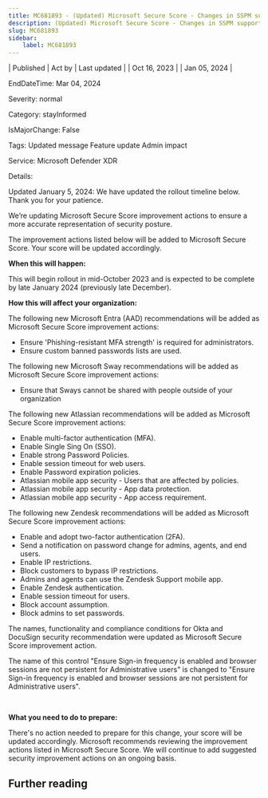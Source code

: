 ```yaml
---
title: MC681893 - (Updated) Microsoft Secure Score - Changes in SSPM support
description: (Updated) Microsoft Secure Score - Changes in SSPM support
slug: MC681893
sidebar:
    label: MC681893
---
```


| Published | Act by | Last updated |
| Oct 16, 2023 |  | Jan 05, 2024 |

EndDateTime: Mar 04, 2024

Severity: normal

Category: stayInformed

IsMajorChange: False

Tags: Updated message Feature update Admin impact

Service: Microsoft Defender XDR

Details: 

<p>Updated January 5, 2024: We have updated the rollout timeline below. Thank you for your patience.</p><p>We’re updating Microsoft Secure Score improvement actions to ensure a more accurate representation of security posture. </p><p>The improvement actions listed below will be added to Microsoft Secure Score. Your score will be updated accordingly.</p><p>
</p><p><b>When this will happen:</b>
</p><p>This will begin rollout in mid-October 2023 and is expected to be complete by late January 2024 (previously late December).</p><p>
</p><p><b>How this will affect your organization:</b></p><p>The following new Microsoft Entra (AAD) recommendations will be added as Microsoft Secure Score improvement actions:
</p><p>
</p><ul><li>Ensure 'Phishing-resistant MFA strength' is required for administrators.</li><li>Ensure custom banned passwords lists are used.</li></ul><p>The following new Microsoft Sway recommendations will be added as Microsoft Secure Score improvement actions:
</p><p>
</p><ul><li>Ensure that Sways cannot be shared with people outside of your organization</li></ul><p>The following new Atlassian recommendations will be added as Microsoft Secure Score improvement actions:</p><ul><li>Enable multi-factor authentication (MFA).</li><li>Enable Single Sing On (SSO).</li><li>Enable strong Password Policies.</li><li>Enable session timeout for web users.</li><li>Enable Password expiration policies.</li><li>Atlassian mobile app security - Users that are affected by policies.</li><li>Atlassian mobile app security - App data protection.</li><li>Atlassian mobile app security - App access requirement.</li></ul><p>The following new Zendesk recommendations will be added as Microsoft Secure Score improvement actions:</p><ul><li>Enable and adopt two-factor authentication (2FA).
</li><li>Send a notification on password change for admins, agents, and end users.</li><li>Enable IP restrictions.</li><li>Block customers to bypass IP restrictions.</li><li>Admins and agents can use the Zendesk Support mobile app.<br></li><li>Enable Zendesk authentication.<br></li><li>Enable session timeout for users.<br></li><li>Block account assumption.
</li><li>Block admins to set passwords.</li></ul><p>The names, functionality and compliance conditions for Okta&nbsp;and DocuSign&nbsp;security recommendation were updated as Microsoft Secure Score improvement action.<br></p><p>The name of this control "Ensure Sign-in frequency is enabled and browser sessions are not persistent for Administrative users" is changed to "Ensure Sign-in frequency is enabled and browser sessions are not persistent for Administrative users".</p><p><br></p><p><b>What you need to do to prepare:</b> <br></p><p>There's no action needed to prepare for this change, your score will be updated accordingly.&nbsp;Microsoft recommends reviewing the improvement actions listed in Microsoft Secure Score.&nbsp;We will continue to add suggested security improvement actions on an ongoing basis.</p>

## Further reading
